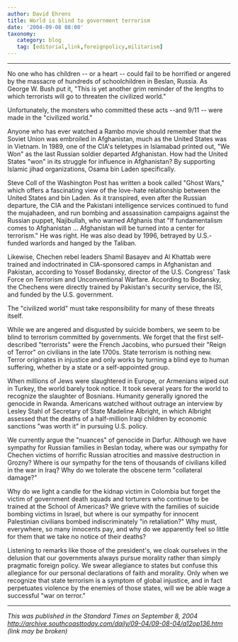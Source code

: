 ```yaml
---
author: David Ehrens
title: World is blind to government terrorism
date: '2004-09-08 08:00'
taxonomy:
   category: blog
   tag: [editorial,link,foreignpolicy,militarism]
---
```

---

No one who has children -- or a heart -- could fail to be horrified or angered by the massacre of hundreds of schoolchildren in Beslan, Russia. As George W. Bush put it, "This is yet another grim reminder of the lengths to which terrorists will go to threaten the civilized world."

Unfortunately, the monsters who committed these acts --and 9/11 -- were made in the "civilized world."

Anyone who has ever watched a Rambo movie should remember that the Soviet Union was embroiled in Afghanistan, much as the United States was in Vietnam. In 1989, one of the CIA's teletypes in Islamabad printed out, "We Won" as the last Russian soldier departed Afghanistan. How had the United States "won" in its struggle for influence in Afghanistan? By supporting Islamic jihad organizations, Osama bin Laden specifically.

Steve Coll of the Washington Post has written a book called "Ghost Wars," which offers a fascinating view of the love-hate relationship between the United States and bin Laden. As it transpired, even after the Russian departure, the CIA and the Pakistani intelligence services continued to fund the mujahadeen, and run bombing and assassination campaigns against the Russian puppet, Najibullah, who warned Afghanis that "If fundamentalism comes to Afghanistan ... Afghanistan will be turned into a center for terrorism." He was right. He was also dead by 1996, betrayed by U.S.-funded warlords and hanged by the Taliban.

Likewise, Chechen rebel leaders Shamil Basayev and Al Khattab were trained and indoctrinated in CIA-sponsored camps in Afghanistan and Pakistan, according to Yossef Bodansky, director of the U.S. Congress' Task Force on Terrorism and Unconventional Warfare. According to Bodansky, the Chechens were directly trained by Pakistan's security service, the ISI, and funded by the U.S. government.

The "civilized world" must take responsibility for many of these threats itself.

While we are angered and disgusted by suicide bombers, we seem to be blind to terrorism committed by governments. We forget that the first self-described "terrorists" were the French Jacobins, who pursued their "Reign of Terror" on civilians in the late 1700s. State terrorism is nothing new. Terror originates in injustice and only works by turning a blind eye to human suffering, whether by a state or a self-appointed group.

When millions of Jews were slaughtered in Europe, or Armenians wiped out in Turkey, the world barely took notice. It took several years for the world to recognize the slaughter of Bosnians. Humanity generally ignored the genocide in Rwanda. Americans watched without outrage an interview by Lesley Stahl of Secretary of State Madeline Albright, in which Albright assessed that the deaths of a half-million Iraqi children by economic sanctions "was worth it" in pursuing U.S. policy.

We currently argue the "nuances" of genocide in Darfur. Although we have sympathy for Russian families in Beslan today, where was our sympathy for Chechen victims of horrific Russian atrocities and massive destruction in Grozny? Where is our sympathy for the tens of thousands of civilians killed in the war in Iraq? Why do we tolerate the obscene term "collateral damage?"

Why do we light a candle for the kidnap victim in Colombia but forget the victim of government death squads and torturers who continue to be trained at the School of Americas? We grieve with the families of suicide bombing victims in Israel, but where is our sympathy for innocent Palestinian civilians bombed indiscriminately "in retaliation?" Why must, everywhere, so many innocents pay, and why do we apparently feel so little for them that we take no notice of their deaths?

Listening to remarks like those of the president's, we cloak ourselves in the delusion that our governments always pursue morality rather than simply pragmatic foreign policy. We swear allegiance to states but confuse this allegiance for our personal declarations of faith and morality. Only when we recognize that state terrorism is a symptom of global injustice, and in fact perpetuates violence by the enemies of those states, will we be able wage a successful "war on terror."

-----

*This was published in the Standard Times on September 8, 2004*<br>
*<http://archive.southcoasttoday.com/daily/09-04/09-08-04/a12op136.htm>*<br>
*(link may be broken)*

